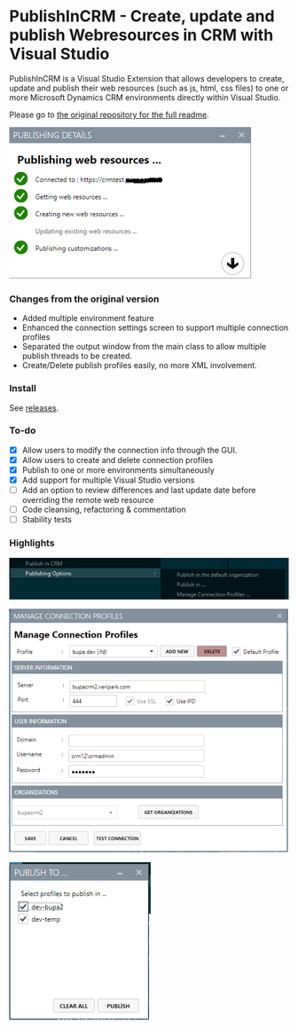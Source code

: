 # PublishInCRM - Create, update and publish Webresources in CRM with Visual Studio

PublishInCRM is a Visual Studio Extension that allows developers to create, update and publish their web resources (such as js, html, css files) to one or more Microsoft Dynamics CRM environments directly within Visual Studio.

Please go to [the original repository for the full readme](https://github.com/cemyabansu/PublishInCrm).

![Preview](resources/preview.png)

### Changes from the original version 

- Added multiple environment feature
- Enhanced the connection settings screen to support multiple connection profiles
- Separated the output window from the main class to allow multiple publish threads to be created.
- Create/Delete publish profiles easily, no more XML involvement.

### Install

See [releases](https://github.com/seckin92/PublishInCrm/releases).

### To-do

- [x] Allow users to modify the connection info through the GUI.
- [x] Allow users to create and delete connection profiles
- [x] Publish to one or more environments simultaneously
- [x] Add support for multiple Visual Studio versions
- [ ] Add an option to review differences and last update date before overriding the remote web resource
- [ ] Code cleansing, refactoring & commentation 
- [ ] Stability tests

### Highlights

![Publishing Options](resources/ContextMenu.png)

![Manage Connection Profiles ...](resources/ManageConnectionProfiles.png)

![Publish to ...](resources/PublishTo.png)
